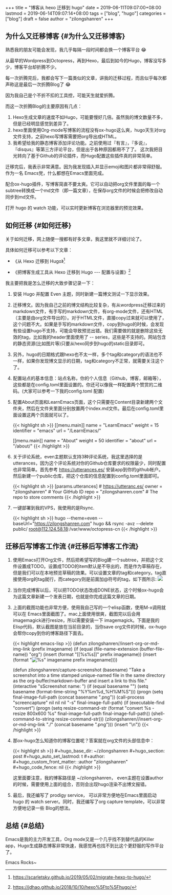 +++
title = "博客从 hexo 迁移到 hugo"
date = 2019-06-11T09:07:00+08:00
lastmod = 2019-06-14T09:07:14+08:00
tags = ["blog", "hugo"]
categories = ["blog"]
draft = false
author = "zilongshanren"
+++

## 为什么又迁移博客 {#为什么又迁移博客}

熟悉我的朋友可能会发现，我几乎每隔一段时间都会换一个博客平台 :joy:

从最早的Wordpress到Octopress，再到Hexo，最后到如今的Hugo，博客没写多少，博客平台却折腾不少。

每一次折腾完后，我都会写下一篇类似的文章，讲我的迁移过程，而且似乎每次都声称这是最后一次折腾Blog了 :joy:

因为我自己是个不折不扣的工具控，可能天生就爱折腾。

<!--more-->

而这一次折腾Blog的主要原因有几点：

1.  Hexo生成文章的速度不如Hugo，可能要慢好几倍。虽然我的博文数量不多，但是已经明显感觉到差异了。
2.  hexo里面使用Org-mode写博客的流程没有ox-hugo这么爽，hugo天生对org文件支持，之前hexo写博客需要把org导出成HTML。
3.  我希望给我的静态博客添加评论功能。之前使用过『有言』，『多说』，『disqus』等第三方评论平台，但是出于各种原因都用不了了。 这次我把目光转向了基于Github的评论插件，而Hugo配置这些插件真的非常简单。

迁移完后，我表示非常满意。因为我发现插入并显示emoji和图片都非常得舒服。作为一名
Emacs党，什么都想在Emacs里面完成。

配合ox-hugo插件，写博客简直不要太爽。它可以自动把org文件里面的每一个subtree转换成一个md文件（即一篇文章），在保存org文件的时候会把修改自动同步到md文件。

打开 hugo 的 watch 功能，可以实时更新博客在浏览器里的预览效果。


## 如何迁移 {#如何迁移}

关于如何迁移，网上随便一搜都有好多文章，我这里就不详细讨论了。

具体如何迁移可以参考以下文章：

-   《从 Hexo 迁移到 Hugo》[^fn:1]

-   《把博客生成工具从 Hexo 迁移到 Hugo --- 配置与设置》[^fn:2]

我主要把我是怎么迁移的大致步骤记录一下：

1.  安装 Hugo 并配置 Even 主题，同时新建一篇博文测试一下显示效果。
2.  迁移博文。因为我自己之前的博文结构比较复杂，有从wordpress迁移过来的markdown文件，有手写的markdown文件，有org-mode文件，还有HTML（主要是由org文件导出的）。对于HTML文件，直接copy过来就可以使用了，这个问题不大。如果是手写的markdown文件，copy到hugo的时候，会发现有些设置hugo不支持，可能会导致预览出错。我们需要做的就是删除这些无效的tag，比如我的header里面使用了 -- series，这些是不支持的。网站包含的静态资源(比如图片等)只要从hexo同步到hugo的static目录即可。
3.  另外，hugo的日期格式跟hexo也不太一样，多个tag和category的语法也不一样，如果你发现博文显示的日期，tag和category不正常，就需要关注这个了。
4.  配置站点的基本信息：站点名称，你的个人信息（Github，博客，邮箱等），这些都是在config.toml里面设置的。你还可以像我一样配置两个赞赏的二维码。(大家可以参考一下我的config.toml
    配置)
5.  配置About页面和LearnEmacs页面，这个只需要在Content目录新建两个文件夹，然后在文件夹里面分别放置两个index.md文件。最后在config.toml里面设置这两个页面就可以了。

    {{< highlight sh >}}
    [[menu.main]]
    name = "LearnEmacs"
    weight = 15
    identifier = "emacs"
    url = "/LearnEmacs/"

    [[menu.main]]
    name = "About"
    weight = 50
    identifier = "about"
    url = "/about/"
    {{< /highlight >}}
6.  关于评论系统，even主题默认支持3种评论系统，我这里选择的是 utterances，因为这个评论系统对你的Github仓库要求的权限最少，同时配置也非常简单。首先参考
    <https://utterances.es/> 安装app到你的github帐户。然后新建一个public仓库，把这个仓库的信息配置到config.toml里面即可。

    {{< highlight sh >}}
    [params.utterances]       # https://utteranc.es/
    owner = "zilongshanren"              # Your GitHub ID
    repo = "zilongshanren.com"               # The repo to store comments
    {{< /highlight >}}
7.  一键部署到我的VPS，我使用的是Rsync.

    {{< highlight sh >}}
    hugo --theme=even --baseUrl="https://zilongshanren.com"
    hugo && rsync -avz --delete public/ root@112.124.58.18:/var/www/octopress-cn
    {{< /highlight >}}


## 迁移后写博客工作流 {#迁移后写博客工作流}

1.  使用Emacs打开Org文件，然后把希望写的Blog建一个subtree，并把这个文件设置成TODO。设置成TODO的item默认是不导出的，而是作为草稿存在，但是我们可以在本地预览草稿的效果。可以设置文章的tag和category。tag直接使用org的tag就行，而category则是前面加@符号的tag，如下图所示:
    ![](/ox-hugo/category.png)
2.  当你完成博客以后，可以把TODO状态改成DONE状态，这个时候ox-hugo会为这篇文章新建一个发表日期，也就是你完成这篇文章的日期。
3.  上面的截图功能也非常方便，使用我自己写的一个elisp函数，使用M-x调用就可以在
    Emacs里面截图了。mac上面使用很爽，截图完以后会用imagemagick进行resize，所以需要安装一下
    imagemagick。下面是我的Elisp代码，默认截图是放在当前目录的，当你save org文件的时候，ox-hugo会帮你copy到你的博客路径下面去。

    {{< highlight emacs-lisp >}}
    (defun zilongshanren//insert-org-or-md-img-link (prefix imagename)
      (if (equal (file-name-extension (buffer-file-name)) "org")
          (insert (format "[[%s%s]]" prefix imagename))
        (insert (format "![%s](%s%s)" imagename prefix imagename))))

    (defun zilongshanren/capture-screenshot (basename)
      "Take a screenshot into a time stamped unique-named file in the
      same directory as the org-buffer/markdown-buffer and insert a link to this file."
      (interactive "sScreenshot name: ")
      (if (equal basename "")
          (setq basename (format-time-string "%Y%m%d_%H%M%S")))
      (progn
        (setq final-image-full-path (concat basename ".png"))
        (call-process "screencapture" nil nil nil "-s" final-image-full-path)
        (if (executable-find "convert")
            (progn
              (setq resize-command-str (format "convert %s -resize 800x600 %s" final-image-full-path final-image-full-path))
              (shell-command-to-string resize-command-str)))
        (zilongshanren//insert-org-or-md-img-link "./" (concat basename ".png")))
      (insert "\n"))
    {{< /highlight >}}

4.  那ox-hugo怎么知道你的博客位置呢？答案就在org文件的头部信息中：

    {{< highlight sh >}}
    #+hugo_base_dir: ~/zilongshanren
    #+hugo_section: post
    #+hugo_auto_set_lastmod: t
    #+author:
    #+hugo_custom_front_matter: :author "zilongshanren"
    #+hugo_code_fence: nil
    {{< /highlight >}}

    这里面要注意，我的博客路径是 ~/zilongshanren， even主题在设置author的时候，需要使用上面的组合，否则会出现hugo渲染不出博文报错。
5.  最后，我还编写了 prodigy service， 可以非常方便地在Emacs里面启动 hugo 的
    watch server。同时，我还编写了org capture template，可以非常方便地记录一些
    Blog的想法。


## 总结 {#总结}

  Emacs是我的主力开发工具，Org mode又是一个几乎找不到替代品的Killer app，Hugo生成静态博客非常快速，我感觉再也找不到比这个更舒服的写作平台了。

Emacs Rocks~

[^fn:1]: <https://scarletsky.github.io/2019/05/02/migrate-hexo-to-hugo/>
[^fn:2]: <https://jdhao.github.io/2018/10/10/hexo%5Fto%5Fhugo/>
